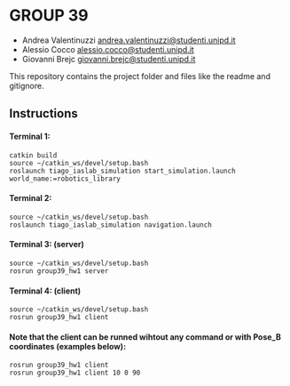 # GROUP 39
- Andrea Valentinuzzi 	andrea.valentinuzzi@studenti.unipd.it
- Alessio Cocco 		    alessio.cocco@studenti.unipd.it
- Giovanni Brejc 		    giovanni.brejc@studenti.unipd.it

This repository contains the project folder and files like the readme and gitignore.

## Instructions
#### Terminal 1:
	catkin build
	source ~/catkin_ws/devel/setup.bash
	roslaunch tiago_iaslab_simulation start_simulation.launch world_name:=robotics_library

#### Terminal 2:
	source ~/catkin_ws/devel/setup.bash
	roslaunch tiago_iaslab_simulation navigation.launch

#### Terminal 3: (server)
	source ~/catkin_ws/devel/setup.bash
	rosrun group39_hw1 server

#### Terminal 4: (client)
	source ~/catkin_ws/devel/setup.bash
	rosrun group39_hw1 client
	
#### Note that the client can be runned wihtout any command or with Pose_B coordinates (examples below):
	rosrun group39_hw1 client
	rosrun group39_hw1 client 10 0 90